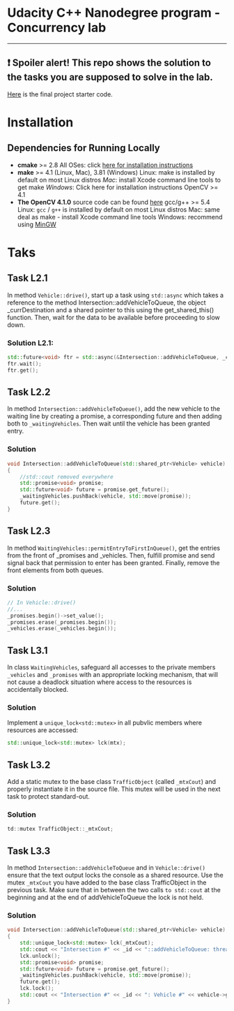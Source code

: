 # Udacity C++ Nanodegree program - Concurrency lab
---
:exclamation: Spoiler alert! This repo shows the solution to the tasks you are supposed to solve in the lab.
---  

[Here](https://github.com/udacity/CppND-Program-a-Concurrent-Traffic-Simulation) is the final project starter code.

# Installation
## Dependencies for Running Locally

- **cmake** >= 2.8
All OSes: click [here for installation instructions](https://cmake.org/install/)
- **make** >= 4.1 (Linux, Mac), 3.81 (Windows)
Linux: make is installed by default on most Linux distros
_Mac_: install Xcode command line tools to get make
_Windows_: Click here for installation instructions
OpenCV >= 4.1
- **The OpenCV 4.1.0** source code can be found [here](https://developer.apple.com/xcode/features/)
gcc/g++ >= 5.4
Linux: `gcc` / `g++` is installed by default on most Linux distros
Mac: same deal as make - install Xcode command line tools
Windows: recommend using [MinGW](http://www.mingw.org)

# Taks

## Task L2.1 
In method `Vehicle::drive()`, start up a task using `std::async` which takes a reference to the
method Intersection::addVehicleToQueue, the object _currDestination and a shared pointer to this using the
get_shared_this() function. Then, wait for the data to be available before proceeding to slow down.

### Solution L2.1:
```cpp
std::future<void> ftr = std::async(&Intersection::addVehicleToQueue, _currDestination, this->shared_from_this());
ftr.wait();
ftr.get();
```

## Task L2.2
In method `Intersection::addVehicleToQueue()`, add the new vehicle to the waiting line by
creating a promise, a corresponding future and then adding both to `_waitingVehicles`. Then wait until
the vehicle has been granted entry.

### Solution
```cpp
void Intersection::addVehicleToQueue(std::shared_ptr<Vehicle> vehicle)
{
    //std::cout removed everywhere
    std::promise<void> promise;
    std::future<void> future = promise.get_future();
    _waitingVehicles.pushBack(vehicle, std::move(promise));
    future.get();
}
```

## Task L2.3
In method `WaitingVehicles::permitEntryToFirstInQueue()`, get the entries from the
front of _promises and _vehicles. Then, fulfill promise and send signal back that permission to enter
has been granted. Finally, remove the front elements from both queues.  
### Solution
```cpp
// In Vehicle::drive()
//...
_promises.begin()->set_value();
_promises.erase(_promises.begin());
_vehicles.erase(_vehicles.begin());
```
## Task L3.1   
In class `WaitingVehicles`, safeguard all accesses to the private members `_vehicles` and `_promises` with an appropriate locking mechanism, that will not cause a deadlock situation where access to the resources is accidentally blocked.

### Solution  
Implement a `unique_lock<std::mutex>` in all pubvlic members where resources are accessed: 
```cpp
std::unique_lock<std::mutex> lck(mtx);
```

## Task L3.2  
Add a static mutex to the base class `TrafficObject` (called `_mtxCout`) and properly instantiate it in the source file. This mutex will be used in the next task to protect standard-out. 

### Solution  
```cpp
td::mutex TrafficObject::_mtxCout;
```

## Task L3.3  
In method `Intersection::addVehicleToQueue` and in `Vehicle::drive()` ensure that the text output locks the console as a shared resource. Use the mutex `_mtxCout` you have added to the base class TrafficObject in the previous task. Make sure that in between the two calls `to std::cout` at the beginning and at the end of addVehicleToQueue the lock is not held.

### Solution  
```cpp
void Intersection::addVehicleToQueue(std::shared_ptr<Vehicle> vehicle)
{
    std::unique_lock<std::mutex> lck(_mtxCout);
    std::cout << "Intersection #" << _id << "::addVehicleToQueue: thread id = " << std::this_thread::get_id() << std::endl;
    lck.unlock();
    std::promise<void> promise;
    std::future<void> future = promise.get_future();
    _waitingVehicles.pushBack(vehicle, std::move(promise));
    future.get();
    lck.lock();
    std::cout << "Intersection #" << _id << ": Vehicle #" << vehicle->getID() << " is granted entry." << std::endl;
}
```
